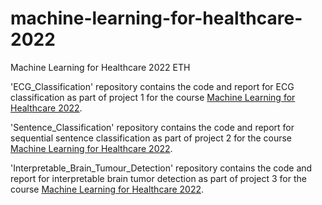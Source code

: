 # machine-learning-for-healthcare-2022
Machine Learning for Healthcare 2022 ETH

'ECG_Classification' repository contains the code and report for ECG classification as part of project 1 for the course [Machine Learning for Healthcare 2022](http://www.vvz.ethz.ch/lerneinheitPre.do?semkez=2022S&lerneinheitId=158957&lang=en).

'Sentence_Classification' repository contains the code and report for sequential sentence classification as part of project 2 for the course [Machine Learning for Healthcare 2022](http://www.vvz.ethz.ch/lerneinheitPre.do?semkez=2022S&lerneinheitId=158957&lang=en).


'Interpretable_Brain_Tumour_Detection' repository contains the code and report for interpretable brain tumor detection as part of project 3 for the course [Machine Learning for Healthcare 2022](http://www.vvz.ethz.ch/lerneinheitPre.do?semkez=2022S&lerneinheitId=158957&lang=en).


